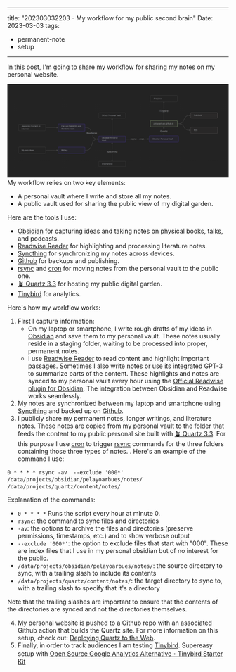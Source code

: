 

---
title:  "202303032203 - My workflow for my public second brain"
Date: 2023-03-03
tags: 
- permanent-note 
- setup
---

In this post, I'm going to share my workflow for sharing my notes on my personal website.

![Digital-Garden](notes/attachments/Digital-Garden.png)
My workflow relies on two key elements:
-   A personal vault where I write and store all my notes.
-   A public vault used for sharing the public view of my digital garden.

Here are the tools I use:

-   [Obsidian](https://obsidian.md/) for capturing ideas and taking notes on physical books, talks, and podcasts.
-   [Readwise Reader](https://readwise.io/read) for highlighting and processing literature notes.
-   [Syncthing](https://syncthing.net/) for synchronizing my notes across devices.
-   [Github](https://github.com/) for backups and publishing.
-   [rsync](https://en.wikipedia.org/wiki/Rsync) and [cron](https://en.wikipedia.org/wiki/Cron) for moving notes from the personal vault to the public one.
-   [🪴 Quartz 3.3](https://quartz.jzhao.xyz/) for hosting my public digital garden.
-   [Tinybird](https://www.tinybird.co/) for analytics.

Here's how my workflow works:
1. FIrst I capture information: 
	- On my laptop or smartphone, I write rough drafts of my ideas in [Obsidian](https://obsidian.md/) and save them to my personal vault. These notes usually reside in a staging folder, waiting to be processed into proper, permanent notes.
	- I use [Readwise Reader](https://readwise.io/read) to read content and highlight important passages. Sometimes I also write notes or use its integrated GPT-3 to summarize parts of the content. These highlights and notes are synced to my personal vault every hour using the [Official Readwise plugin for Obsidian](https://github.com/readwiseio/obsidian-readwise). The integration between Obsidian and Readwise works seamlessly.
2. My notes are synchronized between my laptop and smartphone using [Syncthing](https://syncthing.net/) and backed up on [Github](https://github.com/).
3. I publicly share my permanent notes, longer writings, and literature notes. These notes are copied from my personal vault to the folder that feeds the content to my public personal site built with [🪴 Quartz 3.3](https://quartz.jzhao.xyz/). For this purpose I use [cron](https://en.wikipedia.org/wiki/Cron) to trigger [rsync](https://en.wikipedia.org/wiki/Rsync) commands for the three folders containing those three types of notes. . Here's an example of the command I use:

``` 
0 * * * * rsync -av  --exclude '000*' /data/projects/obsidian/pelayoarbues/notes/ /data/projects/quartz/content/notes/
```

Explanation of the commands:
- `0 * * * *` Runs the script every hour at minute 0.
-   `rsync`: the command to sync files and directories
-   `-av`: the options to archive the files and directories (preserve permissions, timestamps, etc.) and to show verbose output
-   `--exclude '000*'`: the option to exclude files that start with "000". These are index files that I use in my personal obsidian but of no interest for the public.
-   `/data/projects/obsidian/pelayoarbues/notes/`: the source directory to sync, with a trailing slash to include its contents
-   `/data/projects/quartz/content/notes/`: the target directory to sync to, with a trailing slash to specify that it's a directory

Note that the trailing slashes are important to ensure that the contents of the directories are synced and not the directories themselves.

4. My personal website is pushed to a Github repo with an associated Github action that builds the Quartz site. For more information on this setup, check out: [Deploying Quartz to the Web](https://quartz.jzhao.xyz/notes/hosting/).
5. Finally, in order to track audiences I am testing [Tinybird](https://www.tinybird.co/). Supereasy setup with [Open Source Google Analytics Alternative・Tinybird Starter Kit](https://www.tinybird.co/starter-kits/web-analytics)






